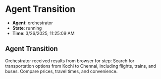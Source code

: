 # Agent Transition

- **Agent**: orchestrator
- **State**: running
- **Time**: 3/26/2025, 11:25:09 AM

## Agent Transition

Orchestrator received results from browser for step: Search for transportation options from Kochi to Chennai, including flights, trains, and buses. Compare prices, travel times, and convenience.


